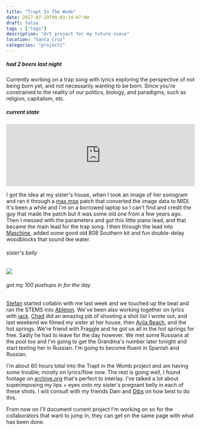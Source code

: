 ```yaml
---
title: "Trapt In The Womb"
date: 2017-07-29T09:03:34-07:00
draft: false
tags : ["logs"]
description: "Art project for my future niece"
location: "Santa Cruz"
categories: "projects"
---
```


##### had 2 beers last night

Currently working on a trap song with lyrics exploring the perspective of not being born yet, and not necessarily wanting to be born. Since you're constrained to the reality of our politics, biology, and paradigms; such as religion, capitalism, etc.

##### current state

<iframe width="100%" height="166" scrolling="no" frameborder="no" src="https://w.soundcloud.com/player/?url=https%3A//api.soundcloud.com/tracks/335856553%3Fsecret_token%3Ds-EugDO&amp;color=ff5500&amp;auto_play=false&amp;hide_related=false&amp;show_comments=true&amp;show_user=true&amp;show_reposts=false"></iframe>

I got the idea at my sister's house, when I took an image of her sonogram and ran it through a [max msp](https://cycling74.com/products/max/) patch that converted the image data to MIDI. It's been a while and I'm on a borrowed laptop so I can't find and credit the guy that made the patch but it was some old one from a few years ago. Then I messed with the parameters and got this little piano lead, and that became the main lead for the trap song. I then through the lead into [Maschine](), added some good old 808 Southern kit and fun double-delay woodblocks that sound like water.

###### sister's belly
<img src="/images/trapt-main.jpg"/>

###### got my 100 pushups in for the day

[Stefan](https://soundcloud.com/jimmothy_leary/old-indighostt) started collabin with me last week and we touched up the beat and ran the STEMS into [Ableton](https://www.ableton.com/en/).
We've been also working together on lyrics with [jack](https://soundcloud.com/wespr). [Chad](https://chadlamon.com) did an amazing job of shooting a shot list I wrote out, and last weekend we filmed my sister at her house, then [Avila Beach](http://www.visitavilabeach.com/), and the hot springs. We're friend with Fraggle and he got us all in the hot springs for free. Sadly he had to leave for the day however. We met some Russians at the pool too and I'm going to get the Grandma's number later tonight and start texting her in Russian. I'm going to become fluent in Spanish and Russian.

I'm about 60 hours total into the Trapt in the Womb project and am having some trouble; mostly on lyrics/flow now.
The rest is going well, I found footage on [archive.org](archive.org) that's perfect to interlay. I've talked a lot about superimposing my lips + eyes onto my sister's pregnant belly in each of these shots. I will consult with my friends Dani and [Dibs](https://soundcloud.com/mat-fukano) on how best to do this.

From now on I'll document current project I'm working on so for the collaborators that want to jump in, they can get on the same page with what has been done.

